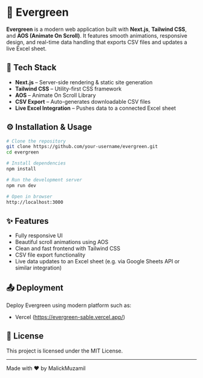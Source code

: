 # 🌿 Evergreen

**Evergreen** is a modern web application built with **Next.js**, **Tailwind CSS**, and **AOS (Animate On Scroll)**. It features smooth animations, responsive design, and real-time data handling that exports CSV files and updates a live Excel sheet.

## 🚀 Tech Stack

- **Next.js** – Server-side rendering & static site generation
- **Tailwind CSS** – Utility-first CSS framework
- **AOS** – Animate On Scroll Library
- **CSV Export** – Auto-generates downloadable CSV files
- **Live Excel Integration** – Pushes data to a connected Excel sheet

## ⚙️ Installation & Usage

```bash
# Clone the repository
git clone https://github.com/your-username/evergreen.git
cd evergreen

# Install dependencies
npm install

# Run the development server
npm run dev

# Open in browser
http://localhost:3000
```

## ✨ Features

- Fully responsive UI
- Beautiful scroll animations using AOS
- Clean and fast frontend with Tailwind CSS
- CSV file export functionality
- Live data updates to an Excel sheet (e.g. via Google Sheets API or similar integration)

## 📤 Deployment

Deploy Evergreen using modern platform such as:

- Vercel (https://evergreen-sable.vercel.app/)

## 📄 License

This project is licensed under the MIT License.

---

Made with ❤️ by MalickMuzamil
